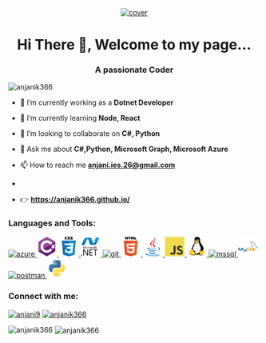 <div align="center">
<a href="https://anjanik366.github.io/" target="_blank" ><img width="100%" height = "300px" src="https://github.com/anjanik366/anjanik366/blob/main/cover.PNG" alt="cover" /></a>
</div>
<h1 align="center">Hi There 👋, Welcome to my page...</h1>
<h3 align="center">A passionate Coder</h3>

<p align="left"> <img src="https://komarev.com/ghpvc/?username=anjanik366&label=Profile%20views&color=0e75b6&style=flat" alt="anjanik366" /> </p>

- 🔭 I’m currently working as a **Dotnet Developer**

- 🌱 I’m currently learning **Node, React**

- 👯 I’m looking to collaborate on **C#, Python**

- 💬 Ask me about **C#,Python, Microsoft Graph, Microsoft Azure**

- 📫 How to reach me **anjani.ies.26@gmail.com**
- 
- :point_right: **https://anjanik366.github.io/**


<h3 align="left">Languages and Tools:</h3>
<p align="left"> <a href="https://azure.microsoft.com/en-in/" target="_blank"> <img src="https://www.vectorlogo.zone/logos/microsoft_azure/microsoft_azure-icon.svg" alt="azure" width="40" height="40"/> </a> <a href="https://www.w3schools.com/cs/" target="_blank"> <img src="https://raw.githubusercontent.com/devicons/devicon/master/icons/csharp/csharp-original.svg" alt="csharp" width="40" height="40"/> </a> <a href="https://www.w3schools.com/css/" target="_blank"> <img src="https://raw.githubusercontent.com/devicons/devicon/master/icons/css3/css3-original-wordmark.svg" alt="css3" width="40" height="40"/> </a> <a href="https://dotnet.microsoft.com/" target="_blank"> <img src="https://raw.githubusercontent.com/devicons/devicon/master/icons/dot-net/dot-net-original-wordmark.svg" alt="dotnet" width="40" height="40"/> </a> <a href="https://git-scm.com/" target="_blank"> <img src="https://www.vectorlogo.zone/logos/git-scm/git-scm-icon.svg" alt="git" width="40" height="40"/> </a> <a href="https://www.w3.org/html/" target="_blank"> <img src="https://raw.githubusercontent.com/devicons/devicon/master/icons/html5/html5-original-wordmark.svg" alt="html5" width="40" height="40"/> </a> <a href="https://www.java.com" target="_blank"> <img src="https://raw.githubusercontent.com/devicons/devicon/master/icons/java/java-original.svg" alt="java" width="40" height="40"/> </a> <a href="https://developer.mozilla.org/en-US/docs/Web/JavaScript" target="_blank"> <img src="https://raw.githubusercontent.com/devicons/devicon/master/icons/javascript/javascript-original.svg" alt="javascript" width="40" height="40"/> </a> <a href="https://www.linux.org/" target="_blank"> <img src="https://raw.githubusercontent.com/devicons/devicon/master/icons/linux/linux-original.svg" alt="linux" width="40" height="40"/> </a> <a href="https://www.microsoft.com/en-us/sql-server" target="_blank"> <img src="https://www.svgrepo.com/show/303229/microsoft-sql-server-logo.svg" alt="mssql" width="40" height="40"/> </a> <a href="https://www.mysql.com/" target="_blank"> <img src="https://raw.githubusercontent.com/devicons/devicon/master/icons/mysql/mysql-original-wordmark.svg" alt="mysql" width="40" height="40"/> </a> <a href="https://postman.com" target="_blank"> <img src="https://www.vectorlogo.zone/logos/getpostman/getpostman-icon.svg" alt="postman" width="40" height="40"/> </a> <a href="https://www.python.org" target="_blank"> <img src="https://raw.githubusercontent.com/devicons/devicon/master/icons/python/python-original.svg" alt="python" width="40" height="40"/> </a> </p>

<h3 align="left">Connect with me:</h3>
<p align="left">
<a href="https://linkedin.com/in/anjani9" target="blank"><img align="center" src="https://raw.githubusercontent.com/rahuldkjain/github-profile-readme-generator/master/src/images/icons/Social/linked-in-alt.svg" alt="anjani9" height="30" width="40" /></a>
<a href="https://www.hackerrank.com/anjanik366" target="blank"><img align="center" src="https://raw.githubusercontent.com/rahuldkjain/github-profile-readme-generator/master/src/images/icons/Social/hackerrank.svg" alt="anjanik366" height="30" width="40" /></a>
</p>

<p><img align="left" src="https://github-readme-stats.vercel.app/api/top-langs?username=anjanik366&show_icons=true&locale=en&layout=compact" alt="anjanik366" /></p>

<p>&nbsp;<img align="center" src="https://github-readme-stats.vercel.app/api?username=anjanik366&show_icons=true&locale=en" alt="anjanik366" /></p>
